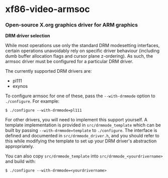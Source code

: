 xf86-video-armsoc
=================
### Open-source X.org graphics driver for ARM graphics

**DRM driver selection**

While most operations use only the standard DRM modesetting interfaces, certain operations
unavoidably rely on specific driver behaviour (including dumb buffer allocation flags and cursor
plane z-ordering). As such, the armsoc driver must be configured for a particular DRM driver.

The currently supported DRM drivers are:
- pl111
- exynos

To configure armsoc for one of these, pass the `--with-drmmode` option to `./configure`. For example:
```
$ ./configure --with-drmmode=pl111
```
For other drivers, you will need to implement this support yourself. A template implementation is
provided in `src/drmmode_template` which can be built by passing `--with-drmmode=template` to `./configure`.
The interface is defined and documented in `src/drmmode_driver.h`, and you should refer to this while
modifying the template to set up your DRM driver's abstraction appropriately.

You can also copy `src/drmmode_template` into `src/drmmode_<yourdrivername>` and build with:
```
$ ./configure --with-drmmode=<yourdrivername>
```

